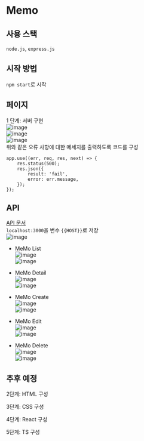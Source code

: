 # Memo
## 사용 스택
`node.js`, `express.js`</br>

## 시작 방법
`npm start`로 시작

## 페이지
1 단계: 서버 구현</br>
![image](https://user-images.githubusercontent.com/112938316/217218574-626577d3-a7a3-4956-906f-9b19c16f4f28.png)</br>
![image](https://user-images.githubusercontent.com/112938316/217218621-0c7ead1e-6748-4261-8025-f33787614b71.png)</br>
![image](https://user-images.githubusercontent.com/112938316/217218683-a7c1b501-a646-40fd-97c3-83d1af76b62e.png)</br>
위와 같은 오류 사항에 대한 메세지를 출력하도록 코드를 구성
```
app.use((err, req, res, next) => {
    res.status(500);
    res.json({
        result: 'fail',
        error: err.message,
    });
});
```

## API
[API 문서](https://documenter.getpostman.com/view/24016515/2s935rJ2s6)</br>
`localhost:3000`을 변수 `{{HOST}}`로 저장</br>
![image](https://user-images.githubusercontent.com/112938316/217225568-456e9cb0-e925-499c-9de5-3c587426d23a.png)

- MeMo List</br>
![image](https://user-images.githubusercontent.com/112938316/217225690-1abf41cb-fbc9-4ce5-87aa-5042dbb8ca49.png)</br>
![image](https://user-images.githubusercontent.com/112938316/217225786-38d67963-dccb-4b82-b2bf-c401cde931ac.png)

- MeMo Detail</br>
![image](https://user-images.githubusercontent.com/112938316/217225856-45cfe1e9-ff31-4902-ad40-053fbdc9b08e.png)</br>
![image](https://user-images.githubusercontent.com/112938316/217225888-a99b7750-e93b-4f46-a267-a0c7777d92af.png)

- MeMo Create</br>
![image](https://user-images.githubusercontent.com/112938316/217226110-d69e809e-5218-4100-9256-c6577007bf0c.png)</br>
![image](https://user-images.githubusercontent.com/112938316/217226165-7c4439f4-7c39-4f0d-824a-563749951748.png)

- MeMo Edit</br>
![image](https://user-images.githubusercontent.com/112938316/217226262-ad06ab7d-9424-4ca8-b57a-e93b2b762130.png)</br>
![image](https://user-images.githubusercontent.com/112938316/217226310-c076cca1-b999-4b87-b949-5ff68acc807d.png)

- MeMo Delete</br>
![image](https://user-images.githubusercontent.com/112938316/217226359-b80d6e5e-5c06-4e95-b8ec-0f370a50f8ee.png)</br>
![image](https://user-images.githubusercontent.com/112938316/217226392-fcdc0a34-eb03-4740-a77c-3b632c75475f.png)

## 추후 예정
2단계: HTML 구성

3단계: CSS 구성

4단계: React 구성

5단계: TS 구성
